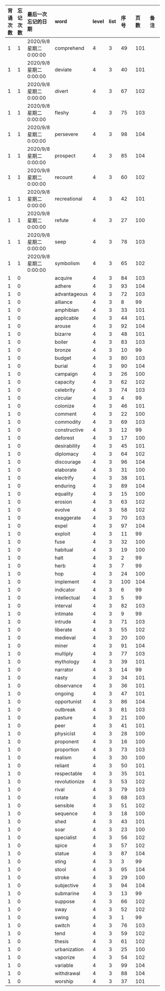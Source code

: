|背诵次数|忘记次数|最后一次忘记的日期|word|level|list|序号|页数|备注|助记备注|
|:--|:--|:--|:--|:--|:--|:--|:--|:--|:--|
|1|1|2020/9/8 星期二 0:00:00|comprehend|4|3|49|101|||
|1|1|2020/9/8 星期二 0:00:00|deviate|4|3|40|101|||
|1|1|2020/9/8 星期二 0:00:00|divert|4|3|67|102|||
|1|1|2020/9/8 星期二 0:00:00|fleshy|4|3|75|103|||
|1|1|2020/9/8 星期二 0:00:00|persevere|4|3|98|104|||
|1|1|2020/9/8 星期二 0:00:00|prospect|4|3|85|104|||
|1|1|2020/9/8 星期二 0:00:00|recount|4|3|60|102|||
|1|1|2020/9/8 星期二 0:00:00|recreational|4|3|42|101|||
|1|1|2020/9/8 星期二 0:00:00|refute|4|3|27|100|||
|1|1|2020/9/8 星期二 0:00:00|seep|4|3|78|103|||
|1|1|2020/9/8 星期二 0:00:00|symbolism|4|3|65|102|||
|1|0||acquire|4|3|84|103|||
|1|0||adhere|4|3|93|104|||
|1|0||advantageous|4|3|72|103|||
|1|0||alliance|4|3|8|99|||
|1|0||amphibian|4|3|33|101|||
|1|0||applicable|4|3|44|101|||
|1|0||arouse|4|3|92|104|||
|1|0||bizarre|4|3|48|101|||
|1|0||boiler|4|3|83|103|||
|1|0||bronze|4|3|10|99|||
|1|0||budget|4|3|80|103|||
|1|0||burial|4|3|90|104|||
|1|0||campaign|4|3|26|100|||
|1|0||capacity|4|3|62|102|||
|1|0||celebrity|4|3|74|103|||
|1|0||circular|4|3|4|99|||
|1|0||colonize|4|3|46|101|||
|1|0||comment|4|3|22|100|||
|1|0||commodity|4|3|69|103|||
|1|0||constructive|4|3|12|99|||
|1|0||deforest|4|3|17|100|||
|1|0||desirability|4|3|45|101|||
|1|0||diplomacy|4|3|64|102|||
|1|0||discourage|4|3|96|104|||
|1|0||elaborate|4|3|31|100|||
|1|0||electrify|4|3|38|101|||
|1|0||enduring|4|3|89|104|||
|1|0||equality|4|3|15|100|||
|1|0||erosion|4|3|63|102|||
|1|0||evolve|4|3|58|102|||
|1|0||exaggerate|4|3|70|103|||
|1|0||expel|4|3|97|104|||
|1|0||exploit|4|3|11|99|||
|1|0||fuse|4|3|32|100|||
|1|0||habitual|4|3|19|100|||
|1|0||halt|4|3|2|99|||
|1|0||herb|4|3|7|99|||
|1|0||hop|4|3|24|100|||
|1|0||implement|4|3|100|104|||
|1|0||indicator|4|3|6|99|||
|1|0||intellectual|4|3|5|99|||
|1|0||interval|4|3|82|103|||
|1|0||intimate|4|3|9|99|||
|1|0||intrude|4|3|71|103|||
|1|0||liberate|4|3|55|102|||
|1|0||medieval|4|3|20|100|||
|1|0||miner|4|3|91|104|||
|1|0||multiply|4|3|77|103|||
|1|0||mythology|4|3|39|101|||
|1|0||narrator|4|3|14|99|||
|1|0||nasty|4|3|34|101|||
|1|0||observance|4|3|36|101|||
|1|0||ongoing|4|3|47|101|||
|1|0||opportunist|4|3|86|104|||
|1|0||outbreak|4|3|81|103|||
|1|0||pasture|4|3|21|100|||
|1|0||peer|4|3|41|101|||
|1|0||physicist|4|3|28|100|||
|1|0||proponent|4|3|16|100|||
|1|0||proportion|4|3|73|103|||
|1|0||realism|4|3|30|100|||
|1|0||reliant|4|3|50|101|||
|1|0||respectable|4|3|35|101|||
|1|0||revolutionize|4|3|53|102|||
|1|0||rival|4|3|79|103|||
|1|0||rotate|4|3|68|103|||
|1|0||sensible|4|3|51|102|||
|1|0||sequence|4|3|18|100|||
|1|0||shed|4|3|43|101|||
|1|0||soar|4|3|23|100|||
|1|0||specialist|4|3|56|102|||
|1|0||spice|4|3|57|102|||
|1|0||statue|4|3|87|104|||
|1|0||sting|4|3|3|99|||
|1|0||stool|4|3|95|104|||
|1|0||stroke|4|3|29|100|||
|1|0||subjective|4|3|94|104|||
|1|0||submarine|4|3|13|99|||
|1|0||suppose|4|3|66|102|||
|1|0||sway|4|3|52|102|||
|1|0||swing|4|3|1|99|||
|1|0||switch|4|3|76|103|||
|1|0||tend|4|3|59|102|||
|1|0||thesis|4|3|61|102|||
|1|0||urbanization|4|3|25|100|||
|1|0||vaporize|4|3|54|102|||
|1|0||variable|4|3|99|104|||
|1|0||withdrawal|4|3|88|104|||
|1|0||worship|4|3|37|101|||
